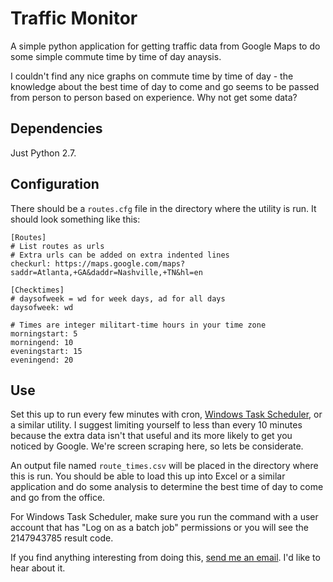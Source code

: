 # Traffic Monitor

A simple python application for getting traffic data from Google Maps to do some simple commute time by time of day anaysis.

I couldn't find any nice graphs on commute time by time of day - the knowledge about the best time of day to come and go seems to be passed from person to person based on experience.  Why not get some data?

## Dependencies

Just Python 2.7.

## Configuration

There should be a `routes.cfg` file in the directory where the utility is run.  It should look something like this:

    [Routes]
    # List routes as urls
    # Extra urls can be added on extra indented lines
    checkurl: https://maps.google.com/maps?saddr=Atlanta,+GA&daddr=Nashville,+TN&hl=en

    [Checktimes]
    # daysofweek = wd for week days, ad for all days
    daysofweek: wd

    # Times are integer militart-time hours in your time zone
    morningstart: 5
    morningend: 10
    eveningstart: 15
    eveningend: 20

## Use

Set this up to run every few minutes with cron, [Windows Task Scheduler](http://support.microsoft.com/kb/308569), or a similar utility.  I suggest limiting yourself to less than every 10 minutes because the extra data isn't that useful and its more likely to get you noticed by Google.  We're screen scraping here, so lets be considerate.

An output file named `route_times.csv` will be placed in the directory where this is run.  You should be able to load this up into Excel or a similar application and do some analysis to determine the best time of day to come and go from the office.

For Windows Task Scheduler, make sure you run the command with a user account that has "Log on as a batch job" permissions or you will see the 2147943785 result code.

If you find anything interesting from doing this, [send me an email](mailto:timothy.vanheest@gtri.gatech.edu).  I'd like to hear about it.
